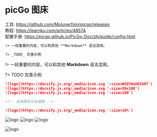 # picGo 图床

工具: https://github.com/Molunerfinn/picgo/releases  
教程: https://learnku.com/articles/48574  
配置手册: https://picgo.github.io/PicGo-Doc/zh/guide/config.html

```md
!> 一段重要的内容，可以和其他 **Markdown** 语法混用。

?> _TODO_ 完善示例
```

!> 一段重要的内容，可以和其他 **Markdown** 语法混用。

?> _TODO_ 完善示例

```md
![logo](https://docsify.js.org/_media/icon.svg ':size=WIDTHxHEIGHT')
![logo](https://docsify.js.org/_media/icon.svg ':size=50x100')
![logo](https://docsify.js.org/_media/icon.svg ':size=100')

<!-- 支持按百分比缩放 -->

![logo](https://docsify.js.org/_media/icon.svg ':size=10%')
```

![logo](https://docsify.js.org/_media/icon.svg ':size=WIDTHxHEIGHT')
![logo](https://docsify.js.org/_media/icon.svg ':size=50x100')
![logo](https://docsify.js.org/_media/icon.svg ':size=100')

<!-- 支持按百分比缩放 -->

![logo](https://docsify.js.org/_media/icon.svg ':size=10%')

